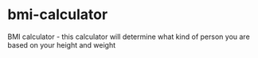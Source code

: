 # bmi-calculator

BMI calculator - this calculator will determine what kind of person you are based on your height and weight
